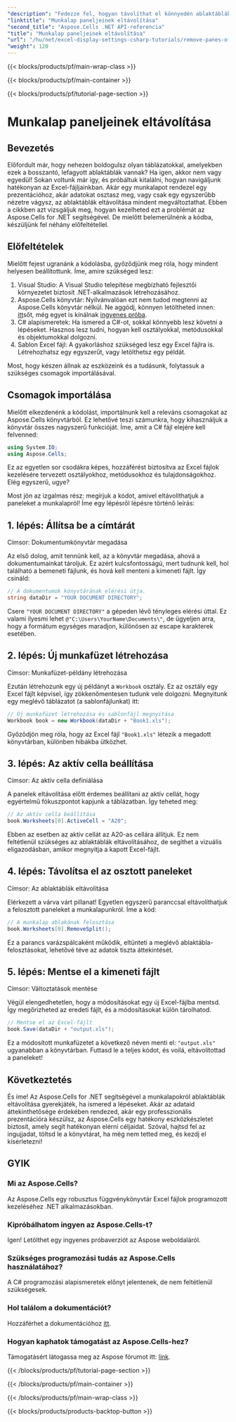 ```yaml
---
"description": "Fedezze fel, hogyan távolíthat el könnyedén ablaktáblákat egy Excel-munkalapról az Aspose.Cells for .NET használatával lépésről lépésre bemutató útmutatónkkal."
"linktitle": "Munkalap paneljeinek eltávolítása"
"second_title": "Aspose.Cells .NET API-referencia"
"title": "Munkalap paneljeinek eltávolítása"
"url": "/hu/net/excel-display-settings-csharp-tutorials/remove-panes-of-worksheet/"
"weight": 120
---
```


{{< blocks/products/pf/main-wrap-class >}}

{{< blocks/products/pf/main-container >}}

{{< blocks/products/pf/tutorial-page-section >}}

# Munkalap paneljeinek eltávolítása

## Bevezetés

Előfordult már, hogy nehezen boldogulsz olyan táblázatokkal, amelyekben ezek a bosszantó, lefagyott ablaktáblák vannak? Ha igen, akkor nem vagy egyedül! Sokan voltunk már így, és próbáltuk kitalálni, hogyan navigáljunk hatékonyan az Excel-fájljainkban. Akár egy munkalapot rendezel egy prezentációhoz, akár adatokat osztasz meg, vagy csak egy egyszerűbb nézetre vágysz, az ablaktáblák eltávolítása mindent megváltoztathat. Ebben a cikkben azt vizsgáljuk meg, hogyan kezelheted ezt a problémát az Aspose.Cells for .NET segítségével. De mielőtt belemerülnénk a kódba, készüljünk fel néhány előfeltétellel.

## Előfeltételek

Mielőtt fejest ugranánk a kódolásba, győződjünk meg róla, hogy mindent helyesen beállítottunk. Íme, amire szükséged lesz:

1. Visual Studio: A Visual Studio telepítése megbízható fejlesztői környezetet biztosít .NET-alkalmazások létrehozásához.
2. Aspose.Cells könyvtár: Nyilvánvalóan ezt nem tudod megtenni az Aspose.Cells könyvtár nélkül. Ne aggódj, könnyen letöltheted innen: [itt](https://releases.aspose.com/cells/net/)sőt, még egyet is kínálnak [ingyenes próba](https://releases.aspose.com/).
3. C# alapismeretek: Ha ismered a C#-ot, sokkal könnyebb lesz követni a lépéseket. Hasznos lesz tudni, hogyan kell osztályokkal, metódusokkal és objektumokkal dolgozni.
4. Sablon Excel fájl: A gyakorláshoz szükséged lesz egy Excel fájlra is. Létrehozhatsz egy egyszerűt, vagy letölthetsz egy példát.

Most, hogy készen állnak az eszközeink és a tudásunk, folytassuk a szükséges csomagok importálásával.

## Csomagok importálása

Mielőtt elkezdenénk a kódolást, importálnunk kell a releváns csomagokat az Aspose.Cells könyvtárból. Ez lehetővé teszi számunkra, hogy kihasználjuk a könyvtár összes nagyszerű funkcióját. Íme, amit a C# fájl elejére kell felvenned:

```csharp
using System.IO;
using Aspose.Cells;
```

Ez az egyetlen sor csodákra képes, hozzáférést biztosítva az Excel fájlok kezelésére tervezett osztályokhoz, metódusokhoz és tulajdonságokhoz. Elég egyszerű, ugye?

Most jön az izgalmas rész: megírjuk a kódot, amivel eltávolíthatjuk a paneleket a munkalapról! Íme egy lépésről lépésre történő leírás:

## 1. lépés: Állítsa be a címtárát

Címsor: Dokumentumkönyvtár megadása

Az első dolog, amit tennünk kell, az a könyvtár megadása, ahová a dokumentumainkat tároljuk. Ez azért kulcsfontosságú, mert tudnunk kell, hol található a bemeneti fájlunk, és hová kell menteni a kimeneti fájlt. Így csináld:

```csharp
// A dokumentumok könyvtárának elérési útja.
string dataDir = "YOUR DOCUMENT DIRECTORY";
```

Csere `"YOUR DOCUMENT DIRECTORY"` a gépeden lévő tényleges elérési úttal. Ez valami ilyesmi lehet `@"C:\Users\YourName\Documents\"`, de ügyeljen arra, hogy a formátum egységes maradjon, különösen az escape karakterek esetében.

## 2. lépés: Új munkafüzet létrehozása

Címsor: Munkafüzet-példány létrehozása

Ezután létrehozunk egy új példányt a `Workbook` osztály. Ez az osztály egy Excel fájlt képvisel, így zökkenőmentesen tudunk vele dolgozni. Megnyitunk egy meglévő táblázatot (a sablonfájlunkat) itt:

```csharp
// Új munkafüzet létrehozása és sablonfájl megnyitása
Workbook book = new Workbook(dataDir + "Book1.xls");
```

Győződjön meg róla, hogy az Excel fájl `"Book1.xls"` létezik a megadott könyvtárban, különben hibákba ütközhet. 

## 3. lépés: Az aktív cella beállítása

Címsor: Az aktív cella definiálása

A panelek eltávolítása előtt érdemes beállítani az aktív cellát, hogy egyértelmű fókuszpontot kapjunk a táblázatban. Így teheted meg:

```csharp
// Az aktív cella beállítása
book.Worksheets[0].ActiveCell = "A20";
```

Ebben az esetben az aktív cellát az A20-as cellára állítjuk. Ez nem feltétlenül szükséges az ablaktáblák eltávolításához, de segíthet a vizuális eligazodásban, amikor megnyitja a kapott Excel-fájlt.

## 4. lépés: Távolítsa el az osztott paneleket

Címsor: Az ablaktáblák eltávolítása

Elérkezett a várva várt pillanat! Egyetlen egyszerű paranccsal eltávolíthatjuk a felosztott paneleket a munkalapunkról. Íme a kód:

```csharp
// A munkalap ablakának felosztása
book.Worksheets[0].RemoveSplit();
```

Ez a parancs varázspálcaként működik, eltünteti a meglévő ablaktábla-felosztásokat, lehetővé téve az adatok tiszta áttekintését.

## 5. lépés: Mentse el a kimeneti fájlt

Címsor: Változtatások mentése

Végül elengedhetetlen, hogy a módosításokat egy új Excel-fájlba mentsd. Így megőrizheted az eredeti fájlt, és a módosításokat külön tárolhatod.

```csharp
// Mentse el az Excel-fájlt
book.Save(dataDir + "output.xls");
```

Ez a módosított munkafüzetet a következő néven menti el: `"output.xls"` ugyanabban a könyvtárban. Futtasd le a teljes kódot, és voilá, eltávolítottad a paneleket!

## Következtetés

És íme! Az Aspose.Cells for .NET segítségével a munkalapokról ablaktáblák eltávolítása gyerekjáték, ha ismered a lépéseket. Akár az adataid áttekinthetősége érdekében rendezed, akár egy professzionális prezentációra készülsz, az Aspose.Cells egy hatékony eszközkészletet biztosít, amely segít hatékonyan elérni céljaidat. Szóval, hajtsd fel az ingujjadat, töltsd le a könyvtárat, ha még nem tetted meg, és kezdj el kísérletezni!

## GYIK

### Mi az Aspose.Cells?
Az Aspose.Cells egy robusztus függvénykönyvtár Excel fájlok programozott kezeléséhez .NET alkalmazásokban.

### Kipróbálhatom ingyen az Aspose.Cells-t?
Igen! Letölthet egy ingyenes próbaverziót az Aspose weboldaláról.

### Szükséges programozási tudás az Aspose.Cells használatához?
A C# programozási alapismeretek előnyt jelentenek, de nem feltétlenül szükségesek.

### Hol találom a dokumentációt?
Hozzáférhet a dokumentációhoz [itt](https://reference.aspose.com/cells/net/).

### Hogyan kaphatok támogatást az Aspose.Cells-hez?
Támogatásért látogassa meg az Aspose fórumot itt: [link](https://forum.aspose.com/c/cells/9).

{{< /blocks/products/pf/tutorial-page-section >}}

{{< /blocks/products/pf/main-container >}}

{{< /blocks/products/pf/main-wrap-class >}}

{{< blocks/products/products-backtop-button >}}